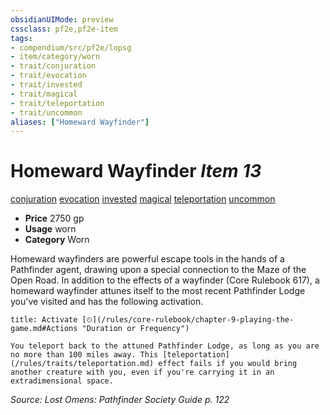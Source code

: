```yaml
---
obsidianUIMode: preview
cssclass: pf2e,pf2e-item
tags:
- compendium/src/pf2e/lopsg
- item/category/worn
- trait/conjuration
- trait/evocation
- trait/invested
- trait/magical
- trait/teleportation
- trait/uncommon
aliases: ["Homeward Wayfinder"]
---
```

# Homeward Wayfinder *Item 13*  
[conjuration](/rules/traits/conjuration.md)  [evocation](/rules/traits/evocation.md)  [invested](/rules/traits/invested.md)  [magical](/rules/traits/magical.md)  [teleportation](/rules/traits/teleportation.md)  [uncommon](/rules/traits/uncommon.md)  

- **Price** 2750 gp
- **Usage** worn
- **Category** Worn

Homeward wayfinders are powerful escape tools in the hands of a Pathfinder agent, drawing upon a special connection to the Maze of the Open Road. In addition to the effects of a wayfinder (Core Rulebook 617), a homeward wayfinder attunes itself to the most recent Pathfinder Lodge you've visited and has the following activation.

```ad-embed-ability
title: Activate [⏲](/rules/core-rulebook/chapter-9-playing-the-game.md#Actions "Duration or Frequency")

You teleport back to the attuned Pathfinder Lodge, as long as you are no more than 100 miles away. This [teleportation](/rules/traits/teleportation.md) effect fails if you would bring another creature with you, even if you're carrying it in an extradimensional space.
```

*Source: Lost Omens: Pathfinder Society Guide p. 122*